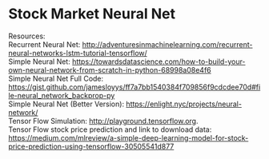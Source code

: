 # Stock Market Neural Net
Resources:  
Recurrent Neural Net: http://adventuresinmachinelearning.com/recurrent-neural-networks-lstm-tutorial-tensorflow/  
Simple Neural Net: https://towardsdatascience.com/how-to-build-your-own-neural-network-from-scratch-in-python-68998a08e4f6  
Simple Neural Net Full Code: https://gist.github.com/jamesloyys/ff7a7bb1540384f709856f9cdcdee70d#file-neural_network_backprop-py  
Simple Neural Net (Better Version): https://enlight.nyc/projects/neural-network/  
Tensor Flow Simulation: http://playground.tensorflow.org.  
Tensor Flow stock price prediction and link to download data: https://medium.com/mlreview/a-simple-deep-learning-model-for-stock-price-prediction-using-tensorflow-30505541d877
